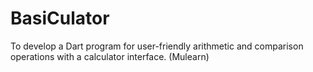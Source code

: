 # BasiCulator
To develop a Dart program for user-friendly arithmetic and comparison operations with a calculator interface. (Mulearn)
